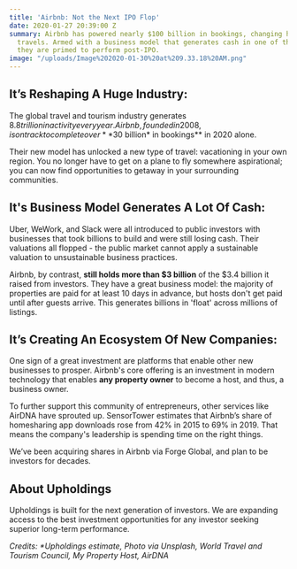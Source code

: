 ```yaml
---
title: 'Airbnb: Not the Next IPO Flop'
date: 2020-01-27 20:39:00 Z
summary: Airbnb has powered nearly $100 billion in bookings, changing how the world
  travels. Armed with a business model that generates cash in one of the biggest industries,
  they are primed to perform post-IPO.
image: "/uploads/Image%202020-01-30%20at%209.33.18%20AM.png"
---
```


## **It’s Reshaping A Huge Industry:**

The global travel and tourism industry generates $8.8 trillion in activity every year. Airbnb, founded in 2008, is on track to complete over **$30 billion\* in bookings** in 2020 alone.

Their new model has unlocked a new type of travel: vacationing in your own region. You no longer have to get on a plane to fly somewhere aspirational; you can now find opportunities to getaway in your surrounding communities.

## **It's Business Model Generates A Lot Of Cash:**

Uber, WeWork, and Slack were all introduced to public investors with businesses that took billions to build and were still losing cash. Their valuations all flopped - the public market cannot apply a sustainable valuation to unsustainable business practices.

Airbnb, by contrast, **still holds more than $3 billion** of the $3.4 billion it raised from investors. They have a great business model: the majority of properties are paid for at least 10 days in advance, but hosts don't get paid until after guests arrive. This generates billions in 'float' across millions of listings.

## **It’s Creating An Ecosystem Of New Companies:**

One sign of a great investment are platforms that enable other new businesses to prosper. Airbnb's core offering  is an investment in modern technology that enables **any property owner** to become a host, and thus, a business owner.

To further support this community of entrepreneurs, other services like AirDNA have sprouted up. SensorTower estimates that Airbnb’s share of homesharing app downloads rose from 42% in 2015 to 69% in 2019. That means the company's leadership is spending time on the right things.

We’ve been acquiring shares in Airbnb via Forge Global, and plan to be investors for decades.

## **About Upholdings**

Upholdings is built for the next generation of investors. We are expanding access to the best investment opportunities for any investor seeking superior long-term performance.

*Credits: \*Upholdings estimate, Photo via Unsplash, World Travel and Tourism Council, My Property Host, AirDNA*